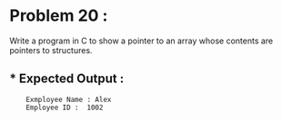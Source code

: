 # Problem 20 :

Write a program in C to show a pointer to an array whose contents are pointers to structures.

## * Expected Output :

        Exmployee Name : Alex        
        Employee ID :  1002